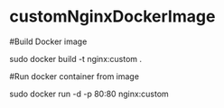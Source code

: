 # customNginxDockerImage

#Build Docker image

sudo docker build -t nginx:custom .

#Run docker container from image

sudo docker run -d -p 80:80 nginx:custom


